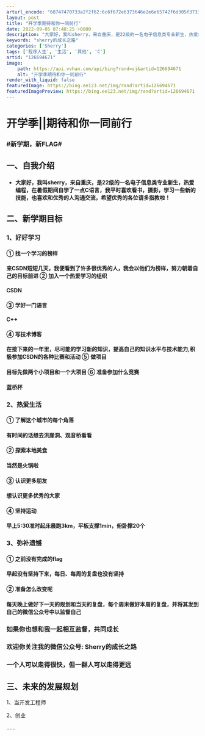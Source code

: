 ```yaml
---
arturl_encode: "68747470733a2f2f62:6c6f672e6373646e2e6e65742f6d305f37333235383339392f:61727469636c652f64657461696c732f313236363934363731"
layout: post
title: "开学季期待和你一同前行"
date: 2022-09-05 07:48:25 +0800
description: "大家好，我叫sherry，来自重庆，是22级的一名电子信息类专业新生，热爱编程，在暑假期间自学了一点"
keywords: "sherry的成长之路"
categories: ['Sherry']
tags: ['程序人生', '生活', '其他', 'C']
artid: "126694671"
image:
    path: https://api.vvhan.com/api/bing?rand=sj&artid=126694671
    alt: "开学季期待和你一同前行"
render_with_liquid: false
featuredImage: https://bing.ee123.net/img/rand?artid=126694671
featuredImagePreview: https://bing.ee123.net/img/rand?artid=126694671
---
```


# 开学季||期待和你一同前行

### #新学期，新FLAG#

## 一、自我介绍

* #### **大家好，我叫sherry，来自重庆，是22级的一名电子信息类专业新生，热爱编程，在暑假期间自学了一点C语言，我平时喜欢看书，摄影，学习一些新的技能，也喜欢和优秀的人沟通交流，希望优秀的各位请多指教啦！**

## 二、新学期目标

### 1、好好学习

#### ① 找一个学习的榜样

#### 来CSDN短短几天，我便看到了许多很优秀的人，我会以他们为榜样，努力朝着自己的目标前进 ② 加入一个热爱学习的组织

#### CSDN

#### ③ 学好一门语言

#### C++

#### ④ 写技术博客

#### 在接下来的一年里，尽可能的学习新的知识，提高自己的知识水平与技术能力,积极参加CSDN的各种比赛和活动 ⑤ 做项目

#### 目标先做两个小项目和一个大项目 ⑥ 准备参加什么竞赛

#### 蓝桥杯

### 2、热爱生活

#### ① 了解这个城市的每个角落

#### 有时间的话想去洪崖洞、观音桥看看

#### ② 探索本地美食

#### 当然是火锅啦

#### ③ 认识更多朋友

#### 想认识更多优秀的大家

#### ④ 坚持运动

#### 早上5:30准时起床晨跑3km，平板支撑1min，俯卧撑20个

### 3、弥补遗憾

#### ① 之前没有完成的flag

#### 早起没有坚持下来，每日、每周的复盘也没有坚持

#### ② 准备怎么改变呢

#### 每天晚上做好下一天的规划和当天的复盘，每个周末做好本周的复盘，并将其发到自己的微信公众号中以监督自己

### 如果你也想和我一起相互监督，共同成长

### 欢迎你关注我的微信公众号: Sherry的成长之路

### 一个人可以走得很快，但一群人可以走得更远

## 三、未来的发展规划

1、当开发工程师
  
2、创业
  
……